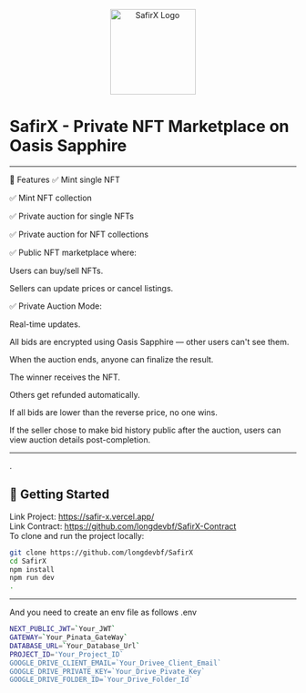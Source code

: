 <p align="center">
  <img src="https://github.com/user-attachments/assets/bfcfdc1a-6a64-4fb1-802a-bae7dbff26b4" alt="SafirX Logo" width="150"/>
</p>


# SafirX - Private NFT Marketplace on Oasis Sapphire

-------
🔧 Features
✅ Mint single NFT

✅ Mint NFT collection

✅ Private auction for single NFTs

✅ Private auction for NFT collections

✅ Public NFT marketplace where:

Users can buy/sell NFTs.

Sellers can update prices or cancel listings.

✅ Private Auction Mode:

Real-time updates.

All bids are encrypted using Oasis Sapphire — other users can't see them.

When the auction ends, anyone can finalize the result.

The winner receives the NFT.

Others get refunded automatically.

If all bids are lower than the reverse price, no one wins.

If the seller chose to make bid history public after the auction, users can view auction details post-completion.

-------
.
## 🚀 Getting Started
Link Project: https://safir-x.vercel.app/<br>
Link Contract: https://github.com/longdevbf/SafirX-Contract<br>
To clone and run the project locally:

```bash
git clone https://github.com/longdevbf/SafirX
cd SafirX
npm install
npm run dev
.
```
---

And you need to create an env file as follows
.env
```bash
NEXT_PUBLIC_JWT=`Your_JWT`
GATEWAY=`Your_Pinata_GateWay`
DATABASE_URL=`Your_Database_Url`
PROJECT_ID='Your_Project_ID`  
GOOGLE_DRIVE_CLIENT_EMAIL=`Your_Drivee_Client_Email`
GOOGLE_DRIVE_PRIVATE_KEY=`Your_Drive_Pivate_Key`
GOOGLE_DRIVE_FOLDER_ID=`Your_Drive_Folder_Id`
```


